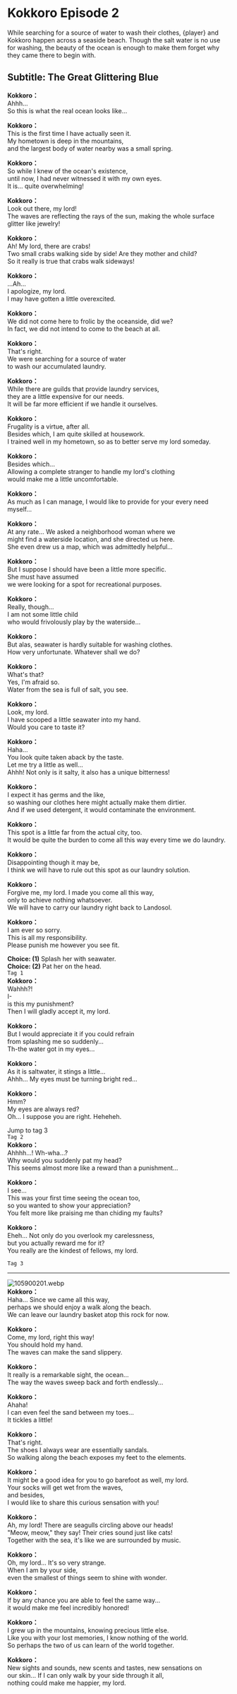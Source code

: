 # Kokkoro Episode 2
While searching for a source of water to wash their clothes, {player} and Kokkoro happen across a seaside beach. Though the salt water is no use for washing, the beauty of the ocean is enough to make them forget why they came there to begin with.
  
## Subtitle: The Great Glittering Blue
  
**Kokkoro：**  
Ahhh...  
So this is what the real ocean looks like...  
  
**Kokkoro：**  
This is the first time I have actually seen it.  
My hometown is deep in the mountains,  
and the largest body of water nearby was a small spring.  
  
**Kokkoro：**  
So while I knew of the ocean's existence,  
until now, I had never witnessed it with my own eyes.  
It is... quite overwhelming!  
  
**Kokkoro：**  
Look out there, my lord!  
The waves are reflecting the rays of the sun, making the whole surface glitter like jewelry!  
  
**Kokkoro：**  
Ah! My lord, there are crabs!  
Two small crabs walking side by side! Are they mother and child?  
So it really is true that crabs walk sideways!  
  
**Kokkoro：**  
...Ah...  
I apologize, my lord.  
I may have gotten a little overexcited.  
  
**Kokkoro：**  
We did not come here to frolic by the oceanside, did we?  
In fact, we did not intend to come to the beach at all.  
  
**Kokkoro：**  
That's right.  
We were searching for a source of water  
to wash our accumulated laundry.  
  
**Kokkoro：**  
While there are guilds that provide laundry services,  
they are a little expensive for our needs.  
It will be far more efficient if we handle it ourselves.  
  
**Kokkoro：**  
Frugality is a virtue, after all.  
Besides which, I am quite skilled at housework.  
I trained well in my hometown, so as to better serve my lord someday.  
  
**Kokkoro：**  
Besides which...  
Allowing a complete stranger to handle my lord's clothing  
would make me a little uncomfortable.  
  
**Kokkoro：**  
As much as I can manage, I would like to provide for your every need myself...  
  
**Kokkoro：**  
At any rate... We asked a neighborhood woman where we  
might find a waterside location, and she directed us here.  
She even drew us a map, which was admittedly helpful...  
  
**Kokkoro：**  
But I suppose I should have been a little more specific.  
She must have assumed  
we were looking for a spot for recreational purposes.  
  
**Kokkoro：**  
Really, though...  
I am not some little child  
who would frivolously play by the waterside...  
  
**Kokkoro：**  
But alas, seawater is hardly suitable for washing clothes.  
How very unfortunate. Whatever shall we do?  
  
**Kokkoro：**  
What's that?  
Yes, I'm afraid so.  
Water from the sea is full of salt, you see.  
  
**Kokkoro：**  
Look, my lord.  
I have scooped a little seawater into my hand.  
Would you care to taste it?  
  
**Kokkoro：**  
Haha...  
You look quite taken aback by the taste.  
 Let me try a little as well...  
Ahhh! Not only is it salty, it also has a unique bitterness!  
  
**Kokkoro：**  
I expect it has germs and the like,  
so washing our clothes here might actually make them dirtier.  
And if we used detergent, it would contaminate the environment.  
  
**Kokkoro：**  
This spot is a little far from the actual city, too.  
It would be quite the burden to come all this way every time we do laundry.  
  
**Kokkoro：**  
Disappointing though it may be,  
I think we will have to rule out this spot as our laundry solution.  
  
**Kokkoro：**  
Forgive me, my lord. I made you come all this way,  
only to achieve nothing whatsoever.  
We will have to carry our laundry right back to Landosol.  
  
**Kokkoro：**  
I am ever so sorry.  
This is all my responsibility.  
Please punish me however you see fit.  
  
**Choice: (1)**  Splash her with seawater.  
**Choice: (2)**  Pat her on the head.  
`Tag 1`  
**Kokkoro：**  
Wahhh?!  
I-  
is this my punishment?  
Then I will gladly accept it, my lord.  
  
**Kokkoro：**  
But I would appreciate it if you could refrain  
from splashing me so suddenly...  
Th-the water got in my eyes...  
  
**Kokkoro：**  
As it is saltwater, it stings a little...  
Ahhh... My eyes must be turning bright red...  
  
**Kokkoro：**  
Hmm?  
My eyes are always red?  
Oh... I suppose you are right. Heheheh.  
  
Jump to tag 3  
`Tag 2`  
**Kokkoro：**  
Ahhhh...! Wh-wha...?  
Why would you suddenly pat my head?  
This seems almost more like a reward than a punishment...  
  
**Kokkoro：**  
I see...  
 This was your first time seeing the ocean too,  
so you wanted to show your appreciation?  
You felt more like praising me than chiding my faults?  
  
**Kokkoro：**  
Eheh... Not only do you overlook my carelessness,  
but you actually reward me for it?  
You really are the kindest of fellows, my lord.  
  
`Tag 3`  

---  
  
![105900201.webp](https://redive.estertion.win/card/story/105900201.webp)  
**Kokkoro：**  
Haha... Since we came all this way,  
perhaps we should enjoy a walk along the beach.  
We can leave our laundry basket atop this rock for now.  
  
**Kokkoro：**  
Come, my lord, right this way!  
You should hold my hand.  
The waves can make the sand slippery.  
  
**Kokkoro：**  
It really is a remarkable sight, the ocean...  
The way the waves sweep back and forth endlessly...  
  
**Kokkoro：**  
Ahaha!  
I can even feel the sand between my toes...  
It tickles a little!  
  
**Kokkoro：**  
That's right.  
The shoes I always wear are essentially sandals.  
So walking along the beach exposes my feet to the elements.  
  
**Kokkoro：**  
It might be a good idea for you to go barefoot as well, my lord.  
Your socks will get wet from the waves,  
 and besides,  
I would like to share this curious sensation with you!  
  
**Kokkoro：**  
Ah, my lord! There are seagulls circling above our heads!  
\"Meow, meow,\" they say! Their cries sound just like cats!  
Together with the sea, it's like we are surrounded by music.  
  
**Kokkoro：**  
Oh, my lord... It's so very strange.  
When I am by your side,  
even the smallest of things seem to shine with wonder.  
  
**Kokkoro：**  
If by any chance you are able to feel the same way...  
it would make me feel incredibly honored!  
  
**Kokkoro：**  
I grew up in the mountains, knowing precious little else.  
Like you with your lost memories, I know nothing of the world.  
So perhaps the two of us can learn of the world together.  
  
**Kokkoro：**  
New sights and sounds, new scents and tastes, new sensations on  
our skin... If I can only walk by your side through it all,  
nothing could make me happier, my lord.  
